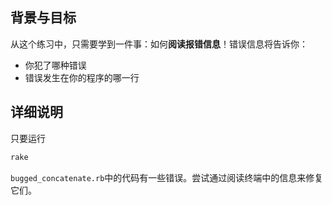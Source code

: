 ## 背景与目标

从这个练习中，只需要学到一件事：如何**阅读报错信息**！错误信息将告诉你：

- 你犯了哪种错误
- 错误发生在你的程序的哪一行

## 详细说明

只要运行

```bash
rake
```

`bugged_concatenate.rb`中的代码有一些错误。尝试通过阅读终端中的信息来修复它们。
